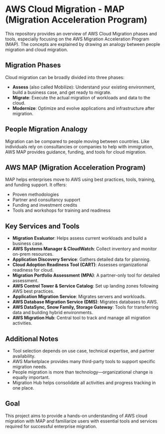 # AWS Cloud Migration - MAP (Migration Acceleration Program)

This repository provides an overview of AWS Cloud Migration phases and tools, especially focusing on the AWS Migration Acceleration Program (MAP). The concepts are explained by drawing an analogy between people migration and cloud migration.

## Migration Phases

Cloud migration can be broadly divided into three phases:

- **Assess** (also called Mobilize): Understand your existing environment, build a business case, and get ready to migrate.
- **Migrate**: Execute the actual migration of workloads and data to the cloud.
- **Modernize**: Optimize and evolve applications and infrastructure after migration.

## People Migration Analogy

Migration can be compared to people moving between countries. Like individuals rely on consultancies or companies to help with immigration, AWS MAP provides guidance, funding, and tools for cloud migration.

## AWS MAP (Migration Acceleration Program)

MAP helps enterprises move to AWS using best practices, tools, training, and funding support. It offers:

- Proven methodologies
- Partner and consultancy support
- Funding and investment credits
- Tools and workshops for training and readiness

## Key Services and Tools

- **Migration Evaluator**: Helps assess current workloads and build a business case.
- **AWS Systems Manager & CloudWatch**: Collect inventory and monitor on-prem resources.
- **Application Discovery Service**: Gathers detailed data for planning.
- **Cloud Adoption Readiness Tool (CART)**: Assesses organizational readiness for cloud.
- **Migration Portfolio Assessment (MPA)**: A partner-only tool for detailed assessment.
- **AWS Control Tower & Service Catalog**: Set up landing zones following AWS best practices.
- **Application Migration Service**: Migrates servers and workloads.
- **AWS Database Migration Service (DMS)**: Migrates databases to AWS.
- **AWS DataSync, Snow Family, Storage Gateway**: Tools for transferring data and building hybrid environments.
- **AWS Migration Hub**: Central tool to track and manage all migration activities.

## Additional Notes

- Tool selection depends on use case, technical expertise, and partner availability.
- AWS Marketplace provides many third-party tools to support specific migration needs.
- People migration is more than technology—organizational change is equally important.
- Migration Hub helps consolidate all activities and progress tracking in one place.

## Goal

This project aims to provide a hands-on understanding of AWS cloud migration with MAP and familiarize users with essential tools and services required for successful enterprise migration.

